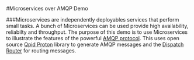 #Microservices over AMQP Demo

###Microservices are independently deployables services that perform small tasks. A bunch of Microservices can be used provide high availability, reliabilty and throughput.
The purpose of this demo is to use Microservices to illustrate the features of the powerful [AMQP protocol](http://www.amqp.org/resources/download). This uses open source [Qpid Proton](http://qpid.apache.org/proton/) library to generate AMQP messages and the [Dispatch Router](http://qpid.apache.org/components/dispatch-router/) for routing messages.


